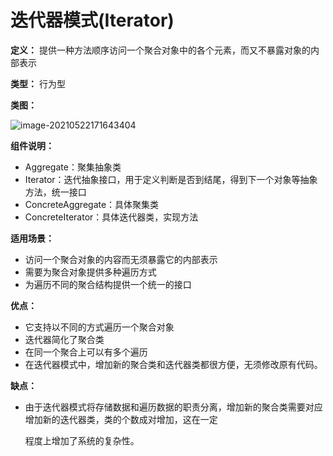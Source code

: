 # 迭代器模式(Iterator)

**定义：** 提供一种方法顺序访问一个聚合对象中的各个元素，而又不暴露对象的内部表示

**类型：** 行为型

**类图：** 

![image-20210522171643404](https://picgo-starry.oss-cn-beijing.aliyuncs.com/img/DesignPattern/Iterator.png)

**组件说明：** 

- Aggregate：聚集抽象类
- Iterator：迭代抽象接口，用于定义判断是否到结尾，得到下一个对象等抽象方法，统一接口
- ConcreteAggregate：具体聚集类
- ConcreteIterator：具体迭代器类，实现方法

**适用场景：** 

- 访问一个聚合对象的内容而无须暴露它的内部表示
- 需要为聚合对象提供多种遍历方式
- 为遍历不同的聚合结构提供一个统一的接口

**优点：** 

- 它支持以不同的方式遍历一个聚合对象
- 迭代器简化了聚合类
- 在同一个聚合上可以有多个遍历
- 在迭代器模式中，增加新的聚合类和迭代器类都很方便，无须修改原有代码。

**缺点：** 

- 由于迭代器模式将存储数据和遍历数据的职责分离，增加新的聚合类需要对应增加新的迭代器类，类的个数成对增加，这在一定

  程度上增加了系统的复杂性。
